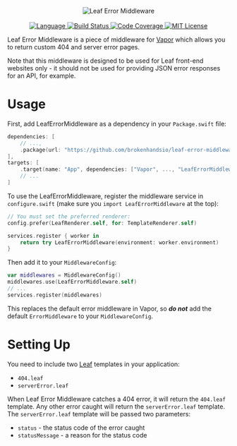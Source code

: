 <p align="center">
    <img src="https://user-images.githubusercontent.com/9938337/31054113-7cac93d8-a6a3-11e7-84ae-e98c57129a72.png" alt="Leaf Error Middleware">
    <br>
    <br>
    <a href="https://swift.org">
        <img src="http://img.shields.io/badge/Swift-4.1-brightgreen.svg" alt="Language">
    </a>
    <a href="https://travis-ci.org/brokenhandsio/leaf-error-middleware">
        <img src="https://travis-ci.org/brokenhandsio/leaf-error-middleware.svg?branch=master" alt="Build Status">
    </a>
    <a href="https://codecov.io/gh/brokenhandsio/leaf-error-middleware">
        <img src="https://codecov.io/gh/brokenhandsio/leaf-error-middleware/branch/master/graph/badge.svg" alt="Code Coverage">
    </a>
    <a href="https://raw.githubusercontent.com/brokenhandsio/leaf-error-middleware/master/LICENSE">
        <img src="https://img.shields.io/badge/license-MIT-blue.svg" alt="MIT License">
    </a>
</p>

Leaf Error Middleware is a piece of middleware for [Vapor](https://github.com/vapor/vapor) which allows you to return custom 404 and server error pages.

Note that this middleware is designed to be used for Leaf front-end websites only - it should not be used for providing JSON error responses for an API, for example.

# Usage

First, add LeafErrorMiddleware as a dependency in your `Package.swift` file:

```swift
dependencies: [
    // ...,
    .package(url: "https://github.com/brokenhandsio/leaf-error-middleware.git", from: "1.0.0")
],
targets: [
    .target(name: "App", dependencies: ["Vapor", ..., "LeafErrorMiddleware"]),
    // ...
]
```

To use the LeafErrorMiddleware, register the middleware service in `configure.swift` (make sure you `import LeafErrorMiddleware` at the top):

```swift
// You must set the preferred renderer:
config.prefer(LeafRenderer.self, for: TemplateRenderer.self)

services.register { worker in
    return try LeafErrorMiddleware(environment: worker.environment)
}
```

Then add it to your `MiddlewareConfig`:

```swift
var middlewares = MiddlewareConfig()
middlewares.use(LeafErrorMiddleware.self)
// ...
services.register(middlewares)
```

This replaces the default error middleware in Vapor, so ***do not*** add the default `ErrorMiddleware` to your `MiddlewareConfig`.

# Setting Up

You need to include two [Leaf](https://github.com/vapor/leaf) templates in your application:

* `404.leaf`
* `serverError.leaf`

When Leaf Error Middleware catches a 404 error, it will return the `404.leaf` template. Any other error caught will return the `serverError.leaf` template. The `serverError.leaf` template will be passed two parameters:

* `status` - the status code of the error caught
* `statusMessage` - a reason for the status code
